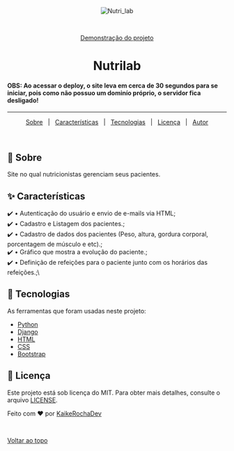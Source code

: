 <div align="center" id="top"> 
  <img src="./.github/app.gif" alt="Nutri_lab" />

  &#xa0;

  <a href="https://nutrilab-krd.onrender.com">Demonstração do projeto</a>
</div>

<h1 align="center">Nutrilab</h1>

<h4>OBS: Ao acessar o deploy, o site leva em cerca de 30 segundos para se iniciar, pois como não possuo um dominío próprio, o servidor fica desligado!</h4>

<hr>

<p align="center">
  <a href="#dart-about">Sobre</a> &#xa0; | &#xa0; 
  <a href="#sparkles-features">Características</a> &#xa0; | &#xa0;
  <a href="#rocket-technologies">Tecnologias</a> &#xa0; | &#xa0;
  <a href="#memo-license">Licença</a> &#xa0; | &#xa0;
  <a href="https://github.com/KaikeRochaDev" target="_blank">Autor</a>
</p>

<br>

## :dart: Sobre ##

Site no qual nutricionistas gerenciam seus pacientes. 

## :sparkles: Características ##

:heavy_check_mark: • Autenticação do usuário e envio de e-mails via HTML;\
:heavy_check_mark: • Cadastro e Listagem dos pacientes.;\
:heavy_check_mark: • Cadastro de dados dos pacientes (Peso, altura, gordura corporal, porcentagem de músculo e etc).;\
:heavy_check_mark: • Gráfico que mostra a evolução do paciente.;\
:heavy_check_mark: • Definição de refeições para o paciente junto com os horários das refeições.;\

## :rocket: Tecnologias ##

As ferramentas que foram usadas neste projeto:

- [Python](https://www.python.org/)
- [Django](https://www.djangoproject.com/)
- [HTML](https://developer.mozilla.org/pt-BR/docs/Web/HTML)
- [CSS](https://developer.mozilla.org/pt-BR/docs/Web/CSS)
- [Bootstrap](https://getbootstrap.com/)

## :memo: Licença ##

Este projeto está sob licença do MIT. Para obter mais detalhes, consulte o arquivo [LICENSE](LICENSE.md).


Feito com :heart: por <a href="https://github.com/KaikeRochaDev" target="_blank">KaikeRochaDev</a>

&#xa0;

<a href="#top">Voltar ao topo</a>
